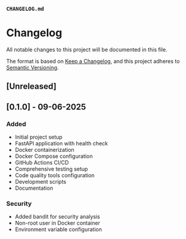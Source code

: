 ### `CHANGELOG.md`
# Changelog

All notable changes to this project will be documented in this file.

The format is based on [Keep a Changelog](https://keepachangelog.com/en/1.0.0/),
and this project adheres to [Semantic Versioning](https://semver.org/spec/v2.0.0.html).

## [Unreleased]

## [0.1.0] - 09-06-2025

### Added
- Initial project setup
- FastAPI application with health check
- Docker containerization
- Docker Compose configuration
- GitHub Actions CI/CD
- Comprehensive testing setup
- Code quality tools configuration
- Development scripts
- Documentation

### Security
- Added bandit for security analysis
- Non-root user in Docker container
- Environment variable configuration
